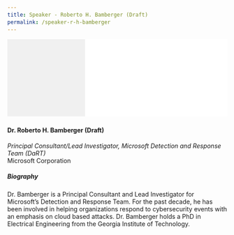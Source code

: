 ```yaml
---
title: Speaker - Roberto H. Bamberger (Draft)
permalink: /speaker-r-h-bamberger
---
```

![Roberto H Bamberger](/images/speakers/speaker-placeholder.jpg)

#### **Dr. Roberto H. Bamberger (Draft)**

*Principal Consultant/Lead Investigator, Microsoft Detection and Response Team (DaRT)*  
Microsoft Corporation

##### **Biography**

Dr. Bamberger is a Principal Consultant and Lead Investigator for Microsoft’s Detection and Response Team. For the past decade, he has been involved in helping organizations respond to cybersecurity events with an emphasis on cloud based attacks. Dr. Bamberger holds a PhD in Electrical Engineering from the Georgia Institute of Technology.
